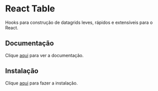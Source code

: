 # React Table

Hooks para construção de datagrids leves, rápidos e extensíveis para o React.

## Documentação

Clique [aqui](https://github.com/tannerlinsley/react-table) para ver a documentação.

## Instalação

Clique [aqui](https://www.npmjs.com/package/react-table) para fazer a instalação.
